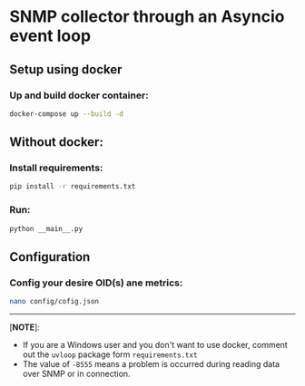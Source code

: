 # SNMP collector through an Asyncio event loop

## Setup using docker

### Up and build docker container:
```bash
docker-compose up --build -d
```

## Without docker:

### Install requirements: 

```bash
pip install -r requirements.txt
```

### Run:

```bash
python __main__.py
```

## Configuration

### Config your desire OID(s) ane metrics: 

```bash
nano config/cofig.json
```

---
[**NOTE**]:

 - If you are a Windows user and you don't want to use docker, comment out the `uvloop` package form `requirements.txt`
 - The value of `-8555` means a problem is occurred during reading data over SNMP or in connection.
